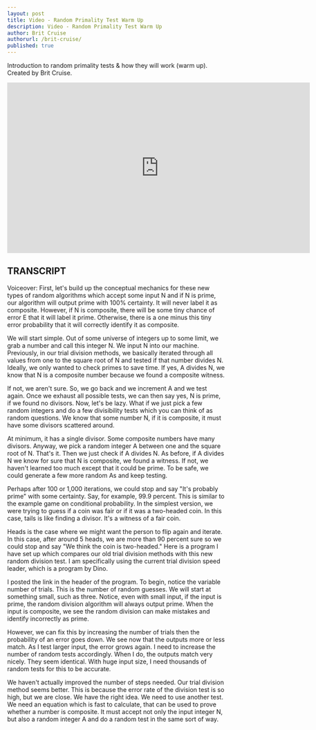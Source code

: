 ```yaml
---
layout: post
title: Video - Random Primality Test Warm Up
description: Video - Random Primality Test Warm Up
author: Brit Cruise
authorurl: /brit-cruise/
published: true
---
```


<p>Introduction to random primality tests & how they will work (warm up). Created by Brit Cruise.</p>

<center><iframe width="700" height="394" src="https://www.youtube.com/embed/1mjyq51ppT8" frameborder="0" allowfullscreen></iframe></center>

<h2>TRANSCRIPT</h2>

Voiceover: First, let's build up the conceptual mechanics for these new types of random algorithms which accept some input N and if N is prime, our algorithm will output prime with 100% certainty. It will never label it as composite. However, if N is composite, there will be some tiny chance of error E that it will label it prime. Otherwise, there is a one minus this tiny error probability that it will correctly identify it as composite. 

We will start simple. Out of some universe of integers up to some limit, we grab a number and call this integer N. We input N into our machine. Previously, in our trial division methods, we basically iterated through all values from one to the square root of N and tested if that number divides N. Ideally, we only wanted to check primes to save time. If yes, A divides N, we know that N is a composite number because we found a composite witness. 

If not, we aren't sure. So, we go back and we increment A and we test again. Once we exhaust all possible tests, we can then say yes, N is prime, if we found no divisors. Now, let's be lazy. What if we just pick a few random integers and do a few divisibility tests which you can think of as random questions. We know that some number N, if it is composite, it must have some divisors scattered around. 

At minimum, it has a single divisor. Some composite numbers have many divisors. Anyway, we pick a random integer A between one and the square root of N. That's it. Then we just check if A divides N. As before, if A divides N we know for sure that N is composite, we found a witness. If not, we haven't learned too much except that it could be prime. To be safe, we could generate a few more random As and keep testing. 

Perhaps after 100 or 1,000 iterations, we could stop and say "It's probably prime" with some certainty. Say, for example, 99.9 percent. This is similar to the example game on conditional probability. In the simplest version, we were trying to guess if a coin was fair or if it was a two-headed coin. In this case, tails is like finding a divisor. It's a witness of a fair coin. 

Heads is the case where we might want the person to flip again and iterate. In this case, after around 5 heads, we are more than 90 percent sure so we could stop and say "We think the coin is two-headed." Here is a program I have set up which compares our old trial division methods with this new random division test. I am specifically using the current trial division speed leader, which is a program by Dino. 

I posted the link in the header of the program. To begin, notice the variable number of trials. This is the number of random guesses. We will start at something small, such as three. Notice, even with small input, if the input is prime, the random division algorithm will always output prime. When the input is composite, we see the random division can make mistakes and identify incorrectly as prime. 

However, we can fix this by increasing the number of trials then the probability of an error goes down. We see now that the outputs more or less match. As I test larger input, the error grows again. I need to increase the number of random tests accordingly. When I do, the outputs match very nicely. They seem identical. With huge input size, I need thousands of random tests for this to be accurate. 

We haven't actually improved the number of steps needed. Our trial division method seems better. This is because the error rate of the division test is so high, but we are close. We have the right idea. We need to use another test. We need an equation which is fast to calculate, that can be used to prove whether a number is composite. It must accept not only the input integer N, but also a random integer A and do a random test in the same sort of way.
